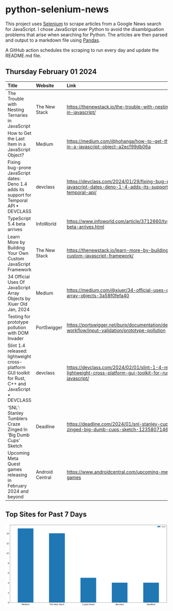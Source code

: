 # python-selenium-news

This project uses [Selenium](https://www.seleniumhq.org/) to scrape articles from a Google News search for JavaScript.
I chose JavaScript over Python to avoid the disambiguation problems that arise when searching for Python.
The articles are then parsed and output to a markdown file using [Pandas](https://pandas.pydata.org/).

A GitHub action schedules the scraping to run every day and update the README.md file.

## Thursday February 01 2024


| Title                                                                                              | Website         | Link                                                                                                                 |
|:---------------------------------------------------------------------------------------------------|:----------------|:---------------------------------------------------------------------------------------------------------------------|
| The Trouble with Nesting Ternaries in JavaScript                                                   | The New Stack   | https://thenewstack.io/the-trouble-with-nesting-ternaries-in-javascript/                                             |
| How to Get the Last Item in a JavaScript Object?                                                   | Medium          | https://medium.com/@hohanga/how-to-get-the-last-item-in-a-javascript-object-a2ecf99db06a                             |
| Fixing bug-prone JavaScript dates: Deno 1.4 adds its support for Temporal API • DEVCLASS           | devclass        | https://devclass.com/2024/01/29/fixing-bug-prone-javascript-dates-deno-1-4-adds-its-support-for-temporal-api/        |
| TypeScript 5.4 beta arrives                                                                        | InfoWorld       | https://www.infoworld.com/article/3712660/typescript-54-beta-arrives.html                                            |
| Learn More by Building Your Own Custom JavaScript Framework                                        | The New Stack   | https://thenewstack.io/learn-more-by-building-your-own-custom-javascript-framework/                                  |
| 34 Official Uses Of JavaScript Array Objects  by Xiuer Old  Jan, 2024                              | Medium          | https://medium.com/@xiuer/34-official-uses-of-javascript-array-objects-3a58f0fefa40                                  |
| Testing for prototype pollution with DOM Invader                                                   | PortSwigger     | https://portswigger.net/burp/documentation/desktop/testing-workflow/input-validation/prototype-pollution             |
| Slint 1.4 released: lightweight cross-platform GUI toolkit for Rust, C++ and JavaScript • DEVCLASS | devclass        | https://devclass.com/2024/02/01/slint-1-4-released-lightweight-cross-platform-gui-toolkit-for-rust-c-and-javascript/ |
| ‘SNL’: Stanley Tumblers Craze Zinged In ‘Big Dumb Cups’ Sketch                                     | Deadline        | https://deadline.com/2024/01/snl-stanley-cups-craze-zinged-big-dumb-cups-sketch-1235807146/                          |
| Upcoming Meta Quest games releasing in February 2024 and beyond                                    | Android Central | https://www.androidcentral.com/upcoming-meta-quest-games                                                             |
## Top Sites for Past 7 Days

![Graph of Top Sites](https://raw.githubusercontent.com/dan-mba/python-selenium-news/main/last-week.png)
